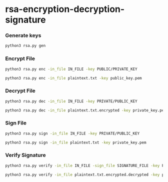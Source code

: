 # rsa-encryption-decryption-signature


### Generate keys
``` sh
python3 rsa.py gen
```

### Encrypt File
``` sh
python3 rsa.py enc -in_file IN_FILE -key PUBLIC/PRIVATE_KEY
```
``` sh
python3 rsa.py enc -in_file plaintext.txt -key public_key.pem
```

### Decrypt File
``` sh
python3 rsa.py dec -in_file IN_FILE -key PRIVATE/PUBLIC_KEY
```
``` sh
python3 rsa.py dec -in_file plaintext.txt.encrypted -key private_key.pem
```

### Sign File
``` sh
python3 rsa.py sign -in_file IN_FILE -key PRIVATE/PUBLIC_KEY
```
``` sh
python3 rsa.py sign -in_file plaintext.txt -key private_key.pem
```

### Verify Signature
``` sh
python3 rsa.py verify -in_file IN_FILE -sign_file SIGNATURE_FILE -key PUBLIC/PRIVATE_KEY
```
``` sh
python3 rsa.py verify -in_file plaintext.txt.encrypted.decrypted -key public_key.pem -sign_file plaintext.txt.signature
```

